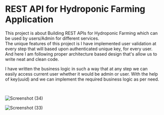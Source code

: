 # REST API for Hydroponic Farming Application

This project is about Building REST APIs for Hydroponic Farming which can be used by users/Admin for  different services.    
The unique features of this project is I have implemented user validation at every step that will based upon authenticated unique key, for every user. 
And here I am following proper architecture based design that's allow us to write neat and clean code.
 
I have written the business logic in such a way that at any step we can easily access current user whether it would be admin or user.
With the help of key(uuid) and we can implement the required business logic as per need.

<br />


![Screenshot (34)](https://user-images.githubusercontent.com/90818364/200982924-8563d0cb-8da4-49b6-ad1d-d21a16dee7b3.png)

![Screenshot (33)](https://user-images.githubusercontent.com/90818364/200982954-075c1019-998f-45bf-a729-a9070e348f4e.png)
